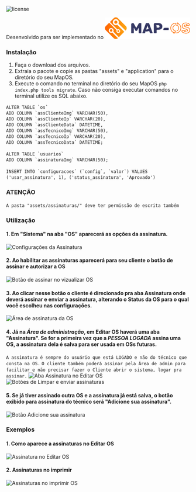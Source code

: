 
![license](https://img.shields.io/badge/license-MIT-green.svg?longCache=true&style=flat-square)

Desenvolvido para ser implementado no [<img src="https://raw.githubusercontent.com/RamonSilva20/mapos/master/assets/img/logo.png" alt="MapOS">](https://github.com/RamonSilva20/mapos)

### Instalação

1. Faça o download dos arquivos.
2. Extraia o pacote e copie as pastas "assets" e "application" para o diretório do seu MapOS.
3. Execute o comando no terminal no diretório do seu MapOS `php index.php tools migrate`. Caso não consiga executar comandos no terminal utilize os SQL abaixo.
```
ALTER TABLE `os`
ADD COLUMN `assClienteImg` VARCHAR(50),
ADD COLUMN `assClienteIp` VARCHAR(20),
ADD COLUMN `assClienteData` DATETIME,
ADD COLUMN `assTecnicoImg` VARCHAR(50),
ADD COLUMN `assTecnicoIp` VARCHAR(20),
ADD COLUMN `assTecnicoData` DATETIME;

ALTER TABLE `usuarios`
ADD COLUMN `assinaturaImg` VARCHAR(50);

INSERT INTO `configuracoes` (`config`, `valor`) VALUES ('usar_assinatura', 1), ('status_assinatura', 'Aprovado')
```

### ATENÇÃO
`A pasta "assets/assinaturas/" deve ter permissão de escrita também`

### Utilização

#### 1. Em "Sistema" na aba "OS" aparecerá as opções da assinatura.
![Configurações da Assinatura](https://i.imgur.com/gnprb6l.png)

#### 2. Ao habilitar as assinaturas aparecerá para seu cliente o botão de assinar e autorizar a OS
![Botão de assinar no vizualizar OS](https://i.imgur.com/WOJ0tmA.png)

#### 3. Ao clicar nesse botão o cliente é direcionado pra aba Assinatura onde deverá assinar e enviar a assinatura, alterando o Status da OS para o qual você escolheu nas configurações.
![Área de assinatura da OS](https://i.imgur.com/EOXoQ2g.png)

#### 4. Já na *Área de administração*, em Editar OS haverá uma aba "Assinatura". Se for a primeira vez que a *PESSOA LOGADA* assina uma OS, a assinatura dela é salva para ser usada em OSs futuras.
`A assinatura é sempre do usuário que está LOGADO e não do técnico que consta na OS.`
`O cliente também poderá assinar pela Área de admin para facilitar e não precisar fazer o Cliente abrir o sistema, logar pra assinar.`
![Aba Assinatura no Editar OS](https://i.imgur.com/J6zjr9r.png)
![Botões de Limpar e enviar assinaturas](https://i.imgur.com/v2d40iR.png)

#### 5. Se já tiver assinado outra OS e a assinatura já está salva, o botão exibido para assinatura do técnico será "Adicione sua assinatura".
![Botão Adicione sua assinatura](https://i.imgur.com/cfp6pyg.png)

### Exemplos
#### 1. Como aparece a assinaturas no Editar OS
![Assinatura no Editar OS](https://i.imgur.com/iT7O8sx.png)

#### 2. Assinaturas no imprimir
![Assinaturas no imprimir OS](https://i.imgur.com/EKckBlB.png)